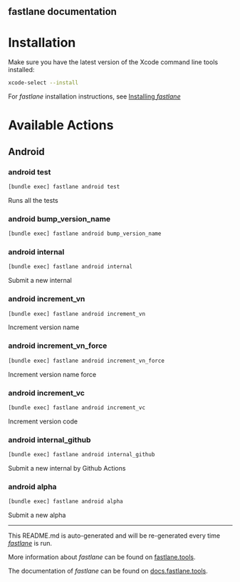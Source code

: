 fastlane documentation
----

# Installation

Make sure you have the latest version of the Xcode command line tools installed:

```sh
xcode-select --install
```

For _fastlane_ installation instructions, see [Installing _fastlane_](https://docs.fastlane.tools/#installing-fastlane)

# Available Actions

## Android

### android test

```sh
[bundle exec] fastlane android test
```

Runs all the tests

### android bump_version_name

```sh
[bundle exec] fastlane android bump_version_name
```



### android internal

```sh
[bundle exec] fastlane android internal
```

Submit a new internal

### android increment_vn

```sh
[bundle exec] fastlane android increment_vn
```

Increment version name

### android increment_vn_force

```sh
[bundle exec] fastlane android increment_vn_force
```

Increment version name force

### android increment_vc

```sh
[bundle exec] fastlane android increment_vc
```

Increment version code

### android internal_github

```sh
[bundle exec] fastlane android internal_github
```

Submit a new internal by Github Actions

### android alpha

```sh
[bundle exec] fastlane android alpha
```

Submit a new alpha

----

This README.md is auto-generated and will be re-generated every time [_fastlane_](https://fastlane.tools) is run.

More information about _fastlane_ can be found on [fastlane.tools](https://fastlane.tools).

The documentation of _fastlane_ can be found on [docs.fastlane.tools](https://docs.fastlane.tools).
